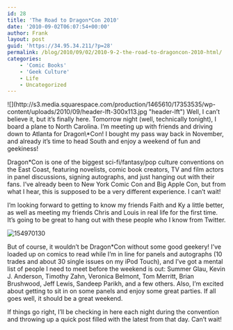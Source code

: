 ```yaml
---
id: 28
title: 'The Road to Dragon*Con 2010'
date: '2010-09-02T06:07:54+00:00'
author: Frank
layout: post
guid: 'https://34.95.34.211/?p=28'
permalink: /blog/2010/09/02/2010-9-2-the-road-to-dragoncon-2010-html/
categories:
    - 'Comic Books'
    - 'Geek Culture'
    - Life
    - Uncategorized
---
```


<div src="v5">![](http://s3.media.squarespace.com/production/1465610/17353535/wp-content/uploads/2010/09/header-lft-300x113.jpg "header-lft")  
Well, I can’t believe it, but it’s finally here. Tomorrow night (well, technically tonight), I board a plane to North Carolina. I’m meeting up with friends and driving down to Atlanta for Dragon\*Con! I bought my pass way back in November, and already it’s time to head South and enjoy a weekend of fun and geekiness!

Dragon\*Con is one of the biggest sci-fi/fantasy/pop culture conventions on the East Coast, featuring novelists, comic book creators, TV and film actors in panel discussions, signing autographs, and just hanging out with their fans. I’ve already been to New York Comic Con and Big Apple Con, but from what I hear, this is supposed to be a very different experience. I can’t wait!

I’m looking forward to getting to know my friends Faith and Ky a little better, as well as meeting my friends Chris and Louis in real life for the first time. It’s going to be great to hang out with these people who I know from Twitter.

![](http://s3.media.squarespace.com/production/1465610/17353535/wp-content/uploads/2010/09/154970130-150x150.jpg "154970130")

But of course, it wouldn’t be Dragon\*Con without some good geekery! I’ve loaded up on comics to read while I’m in line for panels and autographs (10 trades and about 30 single issues on my iPod Touch), and I’ve got a mental list of people I need to meet before the weekend is out: Summer Glau, Kevin J. Anderson, Timothy Zahn, Veronica Belmont, Tom Merritt, Brian Brushwood, Jeff Lewis, Sandeep Parikh, and a few others. Also, I’m excited about getting to sit in on some panels and enjoy some great parties. If all goes well, it should be a great weekend.

If things go right, I’ll be checking in here each night during the convention and throwing up a quick post filled with the latest from that day. Can’t wait!

</div>